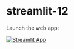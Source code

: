 # streamlit-12

Launch the web app:

[![Streamlit App](https://static.streamlit.io/badges/streamlit_badge_black_white.svg)](https://share.streamlit.io/rasminbhalla/app.py)
